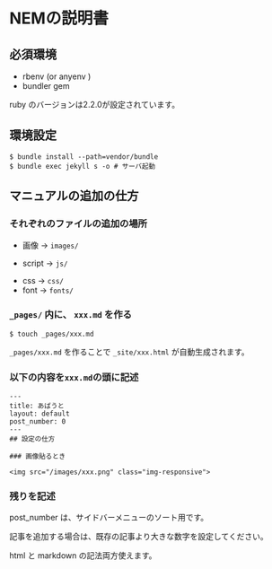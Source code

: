 # NEMの説明書

## 必須環境

+ rbenv (or anyenv )
+ bundler gem

ruby のバージョンは2.2.0が設定されています。

## 環境設定

```
$ bundle install --path=vendor/bundle
$ bundle exec jekyll s -o # サーバ起動
```

## マニュアルの追加の仕方

### それぞれのファイルの追加の場所

 + 画像 -> `images/`
 * script -> `js/`
 + css -> `css/`
 + font -> `fonts/`

### `_pages/` 内に、 `xxx.md` を作る

```
$ touch _pages/xxx.md
```

`_pages/xxx.md` を作ることで `_site/xxx.html` が自動生成されます。

### 以下の内容を`xxx.md`の頭に記述

```
---
title: あばうと
layout: default
post_number: 0
---
## 設定の仕方

### 画像貼るとき

<img src="/images/xxx.png" class="img-responsive">
```

### 残りを記述

post_number は、サイドバーメニューのソート用です。

記事を追加する場合は、既存の記事より大きな数字を設定してください。

html と markdown の記法両方使えます。
